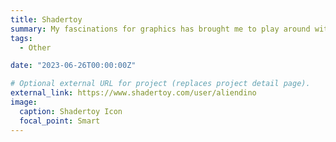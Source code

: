 ```yaml
---
title: Shadertoy
summary: My fascinations for graphics has brought me to play around with shaders in shadertoy. You can find the first one I reverse engineered here!
tags:
  - Other

date: "2023-06-26T00:00:00Z"

# Optional external URL for project (replaces project detail page).
external_link: https://www.shadertoy.com/user/aliendino
image:
  caption: Shadertoy Icon
  focal_point: Smart
---
```


